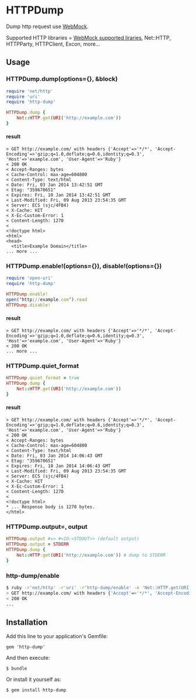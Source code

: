 # HTTPDump

Dump http request use [WebMock](https://github.com/bblimke/webmock).

Supported HTTP libraries = [WebMock supported liraries](https://github.com/bblimke/webmock#supported-http-libraries), Net::HTTP, HTTPParty, HTTPClient, Excon, more...

## Usage

### HTTPDump.dump(options={}, &block)

```ruby
require 'net/http'
require 'uri'
require 'http-dump'

HTTPDump.dump {
    Net::HTTP.get(URI('http://example.com'))
}
```

#### result

```
> GET http://example.com/ with headers {'Accept'=>'*/*', 'Accept-Encoding'=>'gzip;q=1.0,deflate;q=0.6,identity;q=0.3', 'Host'=>'example.com', 'User-Agent'=>'Ruby'}
< 200 OK
< Accept-Ranges: bytes
< Cache-Control: max-age=604800
< Content-Type: text/html
< Date: Fri, 03 Jan 2014 13:42:51 GMT
< Etag: "359670651"
< Expires: Fri, 10 Jan 2014 13:42:51 GMT
< Last-Modified: Fri, 09 Aug 2013 23:54:35 GMT
< Server: ECS (sjc/4FB4)
< X-Cache: HIT
< X-Ec-Custom-Error: 1
< Content-Length: 1270
<
<!doctype html>
<html>
<head>
  <title>Example Domain</title>
... more ...
```

### HTTPDump.enable!(options={}), disable!(options={})

```ruby
require 'open-uri'
require 'http-dump'

HTTPDump.enable!
open(‘http://example.com’).read
HTTPDump.disable!
```

#### result

```
> GET http://example.com/ with headers {'Accept'=>'*/*', 'Accept-Encoding'=>'gzip;q=1.0,deflate;q=0.6,identity;q=0.3', 'Host'=>'example.com', 'User-Agent'=>'Ruby'}
< 200 OK
... more ...
```

### HTTPDump.quiet_format

```ruby
HTTPDump.quiet_format = true
HTTPDump.dump {
    Net::HTTP.get(URI('http://example.com'))
}
```

#### result

```
> GET http://example.com/ with headers {'Accept'=>'*/*', 'Accept-Encoding'=>'gzip;q=1.0,deflate;q=0.6,identity;q=0.3', 'Host'=>'example.com', 'User-Agent'=>'Ruby'}
< 200 OK
< Accept-Ranges: bytes
< Cache-Control: max-age=604800
< Content-Type: text/html
< Date: Fri, 03 Jan 2014 14:06:43 GMT
< Etag: "359670651"
< Expires: Fri, 10 Jan 2014 14:06:43 GMT
< Last-Modified: Fri, 09 Aug 2013 23:54:35 GMT
< Server: ECS (sjc/4FB4)
< X-Cache: HIT
< X-Ec-Custom-Error: 1
< Content-Length: 1270
<
<!doctype html>
* ... Response body is 1270 bytes.
</html>

```

### HTTPDump.output=, output

```ruby
HTTPDump.output #=> #<IO:<STDOUT>> (default output)
HTTPDump.output = STDERR
HTTPDump.dump {
    Net::HTTP.get(URI('http://example.com')) # dump to STDERR
}
```

### http-dump/enable

```sh
$ ruby -r'net/http' -r'uri' -r'http-dump/enable' -e 'Net::HTTP.get(URI("http://example.com/"))'
> GET http://example.com/ with headers {'Accept'=>'*/*', 'Accept-Encoding'=>'gzip;q=1.0,deflate;q=0.6,identity;q=0.3', 'Host'=>'example.com', 'User-Agent'=>'Ruby'}
< 200 OK
...
```

## Installation

Add this line to your application's Gemfile:

    gem 'http-dump'

And then execute:

    $ bundle

Or install it yourself as:

    $ gem install http-dump

